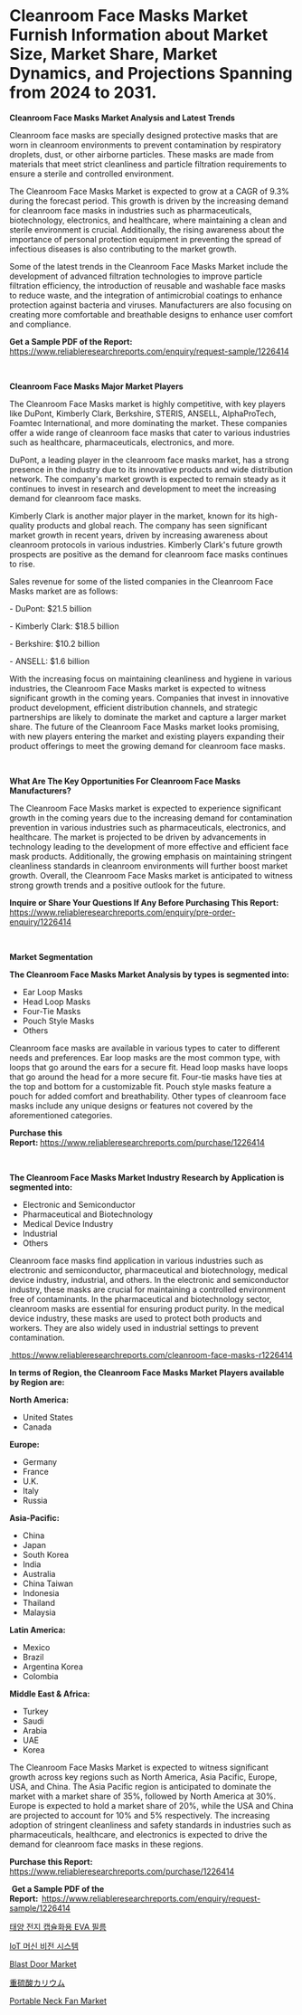 <p><h1>Cleanroom Face Masks Market Furnish Information about Market Size, Market Share, Market Dynamics, and Projections Spanning from 2024 to 2031.</h1></p><p><strong>Cleanroom Face Masks Market Analysis and Latest Trends</strong></p>
<p><p>Cleanroom face masks are specially designed protective masks that are worn in cleanroom environments to prevent contamination by respiratory droplets, dust, or other airborne particles. These masks are made from materials that meet strict cleanliness and particle filtration requirements to ensure a sterile and controlled environment.</p><p>The Cleanroom Face Masks Market is expected to grow at a CAGR of 9.3% during the forecast period. This growth is driven by the increasing demand for cleanroom face masks in industries such as pharmaceuticals, biotechnology, electronics, and healthcare, where maintaining a clean and sterile environment is crucial. Additionally, the rising awareness about the importance of personal protection equipment in preventing the spread of infectious diseases is also contributing to the market growth.</p><p>Some of the latest trends in the Cleanroom Face Masks Market include the development of advanced filtration technologies to improve particle filtration efficiency, the introduction of reusable and washable face masks to reduce waste, and the integration of antimicrobial coatings to enhance protection against bacteria and viruses. Manufacturers are also focusing on creating more comfortable and breathable designs to enhance user comfort and compliance.</p></p>
<p><strong>Get a Sample PDF of the Report:&nbsp;</strong> <a href="https://www.reliableresearchreports.com/enquiry/request-sample/1226414">https://www.reliableresearchreports.com/enquiry/request-sample/1226414</a></p>
<p>&nbsp;</p>
<p><strong>Cleanroom Face Masks Major Market Players</strong></p>
<p><p>The Cleanroom Face Masks market is highly competitive, with key players like DuPont, Kimberly Clark, Berkshire, STERIS, ANSELL, AlphaProTech, Foamtec International, and more dominating the market. These companies offer a wide range of cleanroom face masks that cater to various industries such as healthcare, pharmaceuticals, electronics, and more.</p><p>DuPont, a leading player in the cleanroom face masks market, has a strong presence in the industry due to its innovative products and wide distribution network. The company's market growth is expected to remain steady as it continues to invest in research and development to meet the increasing demand for cleanroom face masks.</p><p>Kimberly Clark is another major player in the market, known for its high-quality products and global reach. The company has seen significant market growth in recent years, driven by increasing awareness about cleanroom protocols in various industries. Kimberly Clark's future growth prospects are positive as the demand for cleanroom face masks continues to rise.</p><p>Sales revenue for some of the listed companies in the Cleanroom Face Masks market are as follows:</p><p>- DuPont: $21.5 billion</p><p>- Kimberly Clark: $18.5 billion</p><p>- Berkshire: $10.2 billion</p><p>- ANSELL: $1.6 billion</p><p>With the increasing focus on maintaining cleanliness and hygiene in various industries, the Cleanroom Face Masks market is expected to witness significant growth in the coming years. Companies that invest in innovative product development, efficient distribution channels, and strategic partnerships are likely to dominate the market and capture a larger market share. The future of the Cleanroom Face Masks market looks promising, with new players entering the market and existing players expanding their product offerings to meet the growing demand for cleanroom face masks.</p></p>
<p>&nbsp;</p>
<p><strong>What Are The Key Opportunities For Cleanroom Face Masks Manufacturers?</strong></p>
<p><p>The Cleanroom Face Masks market is expected to experience significant growth in the coming years due to the increasing demand for contamination prevention in various industries such as pharmaceuticals, electronics, and healthcare. The market is projected to be driven by advancements in technology leading to the development of more effective and efficient face mask products. Additionally, the growing emphasis on maintaining stringent cleanliness standards in cleanroom environments will further boost market growth. Overall, the Cleanroom Face Masks market is anticipated to witness strong growth trends and a positive outlook for the future.</p></p>
<p><strong>Inquire or Share Your Questions If Any Before Purchasing This Report:</strong> <a href="https://www.reliableresearchreports.com/enquiry/pre-order-enquiry/1226414">https://www.reliableresearchreports.com/enquiry/pre-order-enquiry/1226414</a></p>
<p>&nbsp;</p>
<p><strong>Market Segmentation</strong></p>
<p><strong>The Cleanroom Face Masks Market Analysis by types is segmented into:</strong></p>
<p><ul><li>Ear Loop Masks</li><li>Head Loop Masks</li><li>Four-Tie Masks</li><li>Pouch Style Masks</li><li>Others</li></ul></p>
<p><p>Cleanroom face masks are available in various types to cater to different needs and preferences. Ear loop masks are the most common type, with loops that go around the ears for a secure fit. Head loop masks have loops that go around the head for a more secure fit. Four-tie masks have ties at the top and bottom for a customizable fit. Pouch style masks feature a pouch for added comfort and breathability. Other types of cleanroom face masks include any unique designs or features not covered by the aforementioned categories.</p></p>
<p><strong>Purchase this Report:&nbsp;</strong><a href="https://www.reliableresearchreports.com/purchase/1226414">https://www.reliableresearchreports.com/purchase/1226414</a></p>
<p>&nbsp;</p>
<p><strong>The Cleanroom Face Masks Market Industry Research by Application is segmented into:</strong></p>
<p><ul><li>Electronic and Semiconductor</li><li>Pharmaceutical and Biotechnology</li><li>Medical Device Industry</li><li>Industrial</li><li>Others</li></ul></p>
<p><p>Cleanroom face masks find application in various industries such as electronic and semiconductor, pharmaceutical and biotechnology, medical device industry, industrial, and others. In the electronic and semiconductor industry, these masks are crucial for maintaining a controlled environment free of contaminants. In the pharmaceutical and biotechnology sector, cleanroom masks are essential for ensuring product purity. In the medical device industry, these masks are used to protect both products and workers. They are also widely used in industrial settings to prevent contamination.</p></p>
<p><a href="https://www.reliableresearchreports.com/cleanroom-face-masks-r1226414">&nbsp;https://www.reliableresearchreports.com/cleanroom-face-masks-r1226414</a></p>
<p><strong>In terms of Region, the Cleanroom Face Masks Market Players available by Region are:</strong></p>
<p>
    <p> <strong> North America: </strong>
        <ul>
            <li>United States</li>
            <li>Canada</li>
        </ul>
        </p> 
    <p> <strong> Europe: </strong>
        <ul>
            <li>Germany</li>
            <li>France</li>
            <li>U.K.</li>
            <li>Italy</li>
            <li>Russia</li>
        </ul>
        </p> 
    <p> <strong> Asia-Pacific: </strong>
        <ul>
            <li>China</li>
            <li>Japan</li>
            <li>South Korea</li>
            <li>India</li>
            <li>Australia</li>
            <li>China Taiwan</li>
            <li>Indonesia</li>
            <li>Thailand</li>
            <li>Malaysia</li>
        </ul>
        </p> 
    <p> <strong> Latin America: </strong>
        <ul>
            <li>Mexico</li>
            <li>Brazil</li>
            <li>Argentina Korea</li>
            <li>Colombia</li>
        </ul>
        </p> 
    <p> <strong> Middle East & Africa: </strong>
        <ul>
            <li>Turkey</li>
            <li>Saudi</li>
            <li>Arabia</li>
            <li>UAE</li>
            <li>Korea</li>
        </ul>
    </p>
    </p>
<p><p>The Cleanroom Face Masks Market is expected to witness significant growth across key regions such as North America, Asia Pacific, Europe, USA, and China. The Asia Pacific region is anticipated to dominate the market with a market share of 35%, followed by North America at 30%. Europe is expected to hold a market share of 20%, while the USA and China are projected to account for 10% and 5% respectively. The increasing adoption of stringent cleanliness and safety standards in industries such as pharmaceuticals, healthcare, and electronics is expected to drive the demand for cleanroom face masks in these regions.</p></p>
<p><strong>Purchase this Report: </strong><a href="https://www.reliableresearchreports.com/purchase/1226414">https://www.reliableresearchreports.com/purchase/1226414</a></p>
<p>&nbsp;<strong>Get a Sample PDF of the Report:&nbsp;&nbsp;</strong><a href="https://www.reliableresearchreports.com/enquiry/request-sample/1226414">https://www.reliableresearchreports.com/enquiry/request-sample/1226414</a></p>
<p><strong></strong></p>
<p><p><a href="https://github.com/ahmadrevanz10/Market-Research-Report-List-1/blob/main/2205787153282.md">태양 전지 캡슐화용 EVA 필름</a></p><p><a href="https://medium.com/@ethanmorar2011/%EA%B8%80%EB%A1%9C%EB%B2%8C-iot-%EA%B8%B0%EA%B3%84-%EB%B9%84%EC%A0%84-%EC%8B%9C%EC%8A%A4%ED%85%9C-%EC%82%B0%EC%97%85-%EC%9C%A0%ED%98%95-%EC%9D%91%EC%9A%A9-%ED%94%84%EB%A1%9C%EA%B7%B8%EB%9E%A8-%EC%8B%9C%EC%9E%A5-%ED%94%8C%EB%A0%88%EC%9D%B4%EC%96%B4-%EC%A7%80%EC%97%AD%EB%B3%84-%EC%84%B1%EC%9E%A5-%EB%B6%84%EC%84%9D-%EB%B0%8F-%EB%AF%B8%EB%9E%98-%EC%8B%9C%EB%82%98%EB%A6%AC%EC%98%A4-2024-2031-0e00677b16f2">IoT 머신 비전 시스템</a></p><p><a href="https://github.com/almainyongb/Market-Research-Report-List-1/blob/main/blast-door-market.md">Blast Door Market</a></p><p><a href="https://medium.com/@xvvmgnjb71/%E3%82%AB%E3%83%AA%E3%82%A6%E3%83%A0%E3%83%93%E3%82%B9%E3%83%AB%E3%83%95%E3%82%A7%E3%83%BC%E3%83%88%E3%81%AE%E5%B8%82%E5%A0%B4%E3%82%B7%E3%82%A7%E3%82%A2%E3%81%A8%E5%B8%82%E5%A0%B4%E5%88%86%E6%9E%90-%E6%88%90%E9%95%B7%E3%83%88%E3%83%AC%E3%83%B3%E3%83%89%E3%81%A8%E4%BA%88%E6%B8%AC-2024%E5%B9%B4%E3%81%8B%E3%82%892031%E5%B9%B4%E3%81%BE%E3%81%A7%E3%81%AE%E6%9C%9F%E9%96%93-a9bfb0f9aa49">重硫酸カリウム</a></p><p><a href="https://github.com/claudianurdin/Market-Research-Report-List-1/blob/main/portable-neck-fan-market.md">Portable Neck Fan Market</a></p></p>